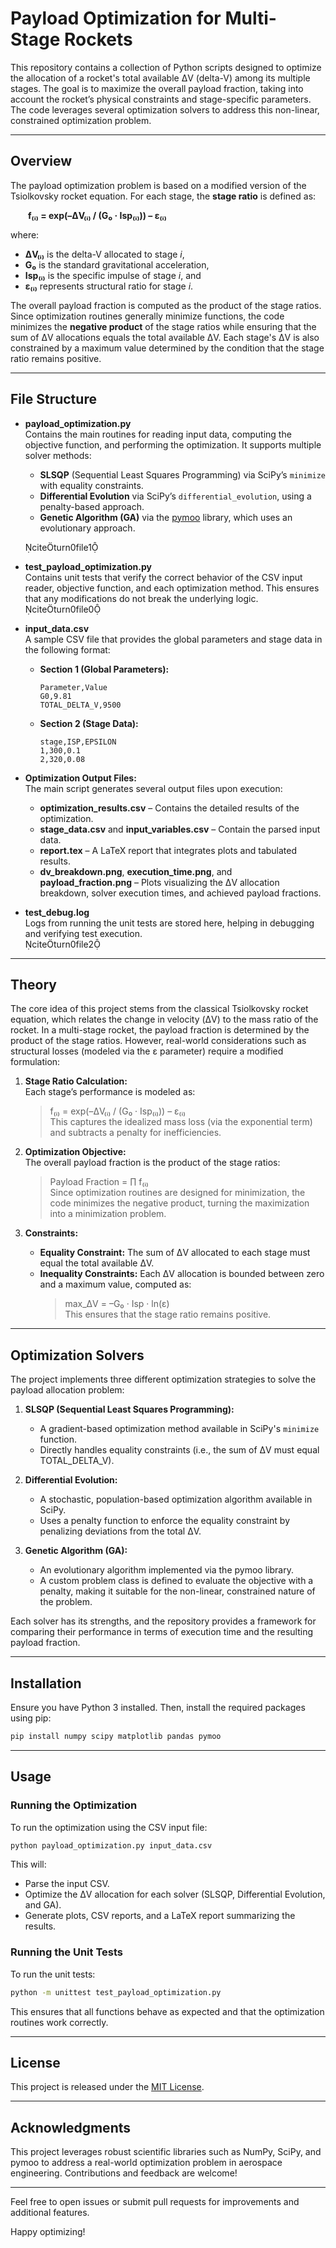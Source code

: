 # Payload Optimization for Multi-Stage Rockets

This repository contains a collection of Python scripts designed to optimize the allocation of a rocket's total available ΔV (delta-V) among its multiple stages. The goal is to maximize the overall payload fraction, taking into account the rocket’s physical constraints and stage-specific parameters. The code leverages several optimization solvers to address this non-linear, constrained optimization problem.

---

## Overview

The payload optimization problem is based on a modified version of the Tsiolkovsky rocket equation. For each stage, the **stage ratio** is defined as:

  **f₍ᵢ₎ = exp(–ΔV₍ᵢ₎ / (G₀ · Isp₍ᵢ₎)) – ε₍ᵢ₎**

where:  
- **ΔV₍ᵢ₎** is the delta-V allocated to stage *i*,  
- **G₀** is the standard gravitational acceleration,  
- **Isp₍ᵢ₎** is the specific impulse of stage *i*, and  
- **ε₍ᵢ₎** represents structural ratio for stage *i*.

The overall payload fraction is computed as the product of the stage ratios. Since optimization routines generally minimize functions, the code minimizes the **negative product** of the stage ratios while ensuring that the sum of ΔV allocations equals the total available ΔV. Each stage's ΔV is also constrained by a maximum value determined by the condition that the stage ratio remains positive.

---

## File Structure

- **payload_optimization.py**  
  Contains the main routines for reading input data, computing the objective function, and performing the optimization. It supports multiple solver methods:
  - **SLSQP** (Sequential Least Squares Programming) via SciPy’s `minimize` with equality constraints.
  - **Differential Evolution** via SciPy’s `differential_evolution`, using a penalty-based approach.
  - **Genetic Algorithm (GA)** via the [pymoo](https://pymoo.org/) library, which uses an evolutionary approach.
  
  citeturn0file1

- **test_payload_optimization.py**  
  Contains unit tests that verify the correct behavior of the CSV input reader, objective function, and each optimization method. This ensures that any modifications do not break the underlying logic.  
  citeturn0file0

- **input_data.csv**  
  A sample CSV file that provides the global parameters and stage data in the following format:
  - **Section 1 (Global Parameters):**  
    ```
    Parameter,Value
    G0,9.81
    TOTAL_DELTA_V,9500
    ```
  - **Section 2 (Stage Data):**  
    ```
    stage,ISP,EPSILON
    1,300,0.1
    2,320,0.08
    ```

- **Optimization Output Files:**  
  The main script generates several output files upon execution:
  - **optimization_results.csv** – Contains the detailed results of the optimization.
  - **stage_data.csv** and **input_variables.csv** – Contain the parsed input data.
  - **report.tex** – A LaTeX report that integrates plots and tabulated results.
  - **dv_breakdown.png**, **execution_time.png**, and **payload_fraction.png** – Plots visualizing the ΔV allocation breakdown, solver execution times, and achieved payload fractions.

- **test_debug.log**  
  Logs from running the unit tests are stored here, helping in debugging and verifying test execution.  
  citeturn0file2

---

## Theory

The core idea of this project stems from the classical Tsiolkovsky rocket equation, which relates the change in velocity (ΔV) to the mass ratio of the rocket. In a multi-stage rocket, the payload fraction is determined by the product of the stage ratios. However, real-world considerations such as structural losses (modeled via the ε parameter) require a modified formulation:

1. **Stage Ratio Calculation:**  
   Each stage’s performance is modeled as:  
   > f₍ᵢ₎ = exp(–ΔV₍ᵢ₎ / (G₀ · Isp₍ᵢ₎)) – ε₍ᵢ₎  
   This captures the idealized mass loss (via the exponential term) and subtracts a penalty for inefficiencies.

2. **Optimization Objective:**  
   The overall payload fraction is the product of the stage ratios:  
   > Payload Fraction = ∏ f₍ᵢ₎  
   Since optimization routines are designed for minimization, the code minimizes the negative product, turning the maximization into a minimization problem.

3. **Constraints:**  
   - **Equality Constraint:** The sum of ΔV allocated to each stage must equal the total available ΔV.  
   - **Inequality Constraints:** Each ΔV allocation is bounded between zero and a maximum value, computed as:  
     > max_ΔV = –G₀ · Isp · ln(ε)  
     This ensures that the stage ratio remains positive.

---

## Optimization Solvers

The project implements three different optimization strategies to solve the payload allocation problem:

1. **SLSQP (Sequential Least Squares Programming):**  
   - A gradient-based optimization method available in SciPy's `minimize` function.
   - Directly handles equality constraints (i.e., the sum of ΔV must equal TOTAL_DELTA_V).
   
2. **Differential Evolution:**  
   - A stochastic, population-based optimization algorithm available in SciPy.
   - Uses a penalty function to enforce the equality constraint by penalizing deviations from the total ΔV.

3. **Genetic Algorithm (GA):**  
   - An evolutionary algorithm implemented via the pymoo library.
   - A custom problem class is defined to evaluate the objective with a penalty, making it suitable for the non-linear, constrained nature of the problem.

Each solver has its strengths, and the repository provides a framework for comparing their performance in terms of execution time and the resulting payload fraction.

---

## Installation

Ensure you have Python 3 installed. Then, install the required packages using pip:

```bash
pip install numpy scipy matplotlib pandas pymoo
```

---

## Usage

### Running the Optimization

To run the optimization using the CSV input file:

```bash
python payload_optimization.py input_data.csv
```

This will:
- Parse the input CSV.
- Optimize the ΔV allocation for each solver (SLSQP, Differential Evolution, and GA).
- Generate plots, CSV reports, and a LaTeX report summarizing the results.

### Running the Unit Tests

To run the unit tests:

```bash
python -m unittest test_payload_optimization.py
```

This ensures that all functions behave as expected and that the optimization routines work correctly.

---

## License

This project is released under the [MIT License](LICENSE).

---

## Acknowledgments

This project leverages robust scientific libraries such as NumPy, SciPy, and pymoo to address a real-world optimization problem in aerospace engineering. Contributions and feedback are welcome!

---

Feel free to open issues or submit pull requests for improvements and additional features.

Happy optimizing!
